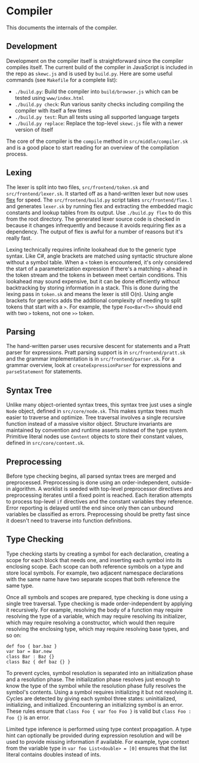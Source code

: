 # Compiler

This documents the internals of the compiler.

## Development

Development on the compiler itself is straightforward since the compiler compiles itself. The current build of the compiler in JavaScript is included in the repo as `skewc.js` and is used by `build.py`. Here are some useful commands (see `Makefile` for a complete list):

* `./build.py`: Build the compiler into `build/browser.js` which can be tested using `www/index.html`
* `./build.py check`: Run various sanity checks including compiling the compiler with itself a few times
* `./build.py test`: Run all tests using all supported language targets
* `./build.py replace`: Replace the top-level `skewc.js` file with a newer version of itself

The core of the compiler is the `compile` method in `src/middle/compiler.sk` and is a good place to start reading for an overview of the compilation process.

## Lexing

The lexer is split into two files, `src/frontend/token.sk` and `src/frontend/lexer.sk`. It started off as a hand-written lexer but now uses [flex](http://flex.sourceforge.net/) for speed. The `src/frontend/build.py` script takes `src/frontend/flex.l` and generates `lexer.sk` by running flex and extracting the embedded magic constants and lookup tables from its output. Use `./build.py flex` to do this from the root directory. The generated lexer source code is checked in because it changes infrequently and because it avoids requiring flex as a dependency. The output of flex is awful for a number of reasons but it's really fast.

Lexing technically requires infinite lookahead due to the generic type syntax. Like C#, angle brackets are matched using syntactic structure alone without a symbol table. When a `<` token is encountered, it's only considered the start of a parameterization expression if there's a matching `>` ahead in the token stream and the tokens in between meet certain conditions. This lookahead may sound expensive, but it can be done efficiently without backtracking by storing information in a stack. This is done during the lexing pass in `token.sk` and means the lexer is still O(n). Using angle brackets for generics adds the additional complexity of needing to split tokens that start with a `>`. For example, the type `Foo<Bar<T>>` should end with two `>` tokens, not one `>>` token.

## Parsing

The hand-written parser uses recursive descent for statements and a Pratt parser for expressions. Pratt parsing support is in `src/frontend/pratt.sk` and the grammar implementation is in `src/frontend/parser.sk`. For a grammar overview, look at `createExpressionParser` for expressions and `parseStatement` for statements.

## Syntax Tree

Unlike many object-oriented syntax trees, this syntax tree just uses a single `Node` object, defined in `src/core/node.sk`. This makes syntax trees much easier to traverse and optimize. Tree traversal involves a single recursive function instead of a massive visitor object. Structure invariants are maintained by convention and runtime asserts instead of the type system. Primitive literal nodes use `Content` objects to store their constant values, defined in `src/core/content.sk`.

## Preprocessing

Before type checking begins, all parsed syntax trees are merged and preprocessed. Preprocessing is done using an order-independent, outside-in algorithm. A worklist is seeded with top-level preprocessor directives and preprocessing iterates until a fixed point is reached. Each iteration attempts to process top-level `if` directives and the constant variables they reference. Error reporting is delayed until the end since only then can unbound variables be classified as errors. Preprocessing should be pretty fast since it doesn't need to traverse into function definitions.

## Type Checking

Type checking starts by creating a symbol for each declaration, creating a scope for each block that needs one, and inserting each symbol into its enclosing scope. Each scope can both reference symbols on a type and store local symbols. For example, two adjacent namespace declarations with the same name have two separate scopes that both reference the same type.

Once all symbols and scopes are prepared, type checking is done using a single tree traversal. Type checking is made order-independent by applying it recursively. For example, resolving the body of a function may require resolving the type of a variable, which may require resolving its initializer, which may require resolving a constructor, which would then require resolving the enclosing type, which may require resolving base types, and so on:

    def foo { bar.baz }
    var bar = Bar.new
    class Bar : Baz {}
    class Baz { def baz {} }

To prevent cycles, symbol resolution is separated into an initialization phase and a resolution phase. The initialization phase resolves just enough to know the type of the symbol while the resolution phase fully resolves the symbol's contents. Using a symbol requires initializing it but not resolving it. Cycles are detected by giving each symbol three states: uninitialized, initializing, and initialized. Encountering an initializing symbol is an error. These rules ensure that `class Foo { var foo Foo }` is valid but `class Foo : Foo {}` is an error.

Limited type inference is performed using type context propagation. A type hint can optionally be provided during expression resolution and will be used to provide missing information if available. For example, type context from the variable type in `var foo List<double> = [0]` ensures that the list literal contains doubles instead of ints.
